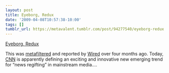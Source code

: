 ```yaml
---
layout: post
title: Eyeborg, Redux
date: '2009-04-08T10:57:38-10:00'
tags: []
tumblr_url: https://metavalent.tumblr.com/post/94277540/eyeborg-redux
---
```

[Eyeborg, Redux](http://metavalent.com/?p=1003)  

This was [metafiltered](http://www.metafilter.com/77406/Eyeborg) and reported by [Wired](http://blog.wired.com/gadgets/2008/12/eye-spy-filmmak.html) over four months ago. Today, [CNN](http://www.cnn.com/2009/HEALTH/04/08/bionic.body/index.html) is apparently defining an exciting and innovative new emerging trend for “news regifting” in mainstream media….

